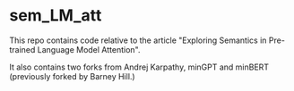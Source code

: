 # sem_LM_att
This repo contains code relative to the article "Exploring Semantics in Pre-trained Language Model Attention".

It also contains two forks from Andrej Karpathy, minGPT and minBERT (previously forked by Barney Hill.)
